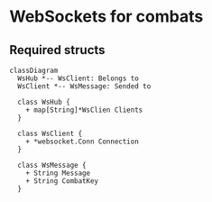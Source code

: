 # WebSockets for combats

## Required structs

```mermaid
classDiagram
  WsHub *-- WsClient: Belongs to
  WsClient *-- WsMessage: Sended to

  class WsHub {
    + map[String]*WsClien Clients
  }

  class WsClient {
    + *websocket.Conn Connection
  }

  class WsMessage {
    + String Message
    + String CombatKey
  }
```
